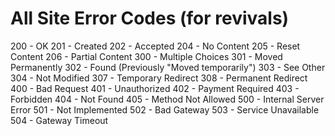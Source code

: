 # All Site Error Codes (for revivals)

200 - OK
201 - Created
202 - Accepted
204 - No Content
205 - Reset Content
206 - Partial Content
300 - Multiple Choices
301 - Moved Permanently
302 - Found (Previously "Moved temporarily")
303 - See Other
304 - Not Modified
307 - Temporary Redirect
308 - Permanent Redirect
400 - Bad Request
401 - Unauthorized
402 - Payment Required
403 - Forbidden
404 - Not Found
405 - Method Not Allowed
500 - Internal Server Error
501 - Not Implemented
502 - Bad Gateway
503 - Service Unavailable
504 - Gateway Timeout
